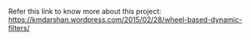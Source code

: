 Refer this link to know more about this project:
https://kmdarshan.wordpress.com/2015/02/28/wheel-based-dynamic-filters/
